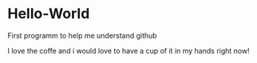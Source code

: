 # Hello-World
First programm to help me understand github

I love the coffe and i would love to have a cup of it in my hands right now!

